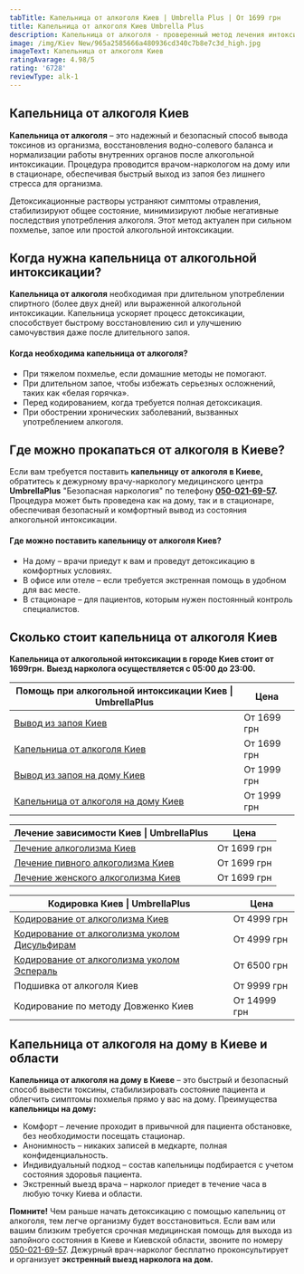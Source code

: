 ```yaml
---
tabTitle: Капельница от алкоголя Киев | Umbrella Plus | От 1699 грн
title: Капельница от алкоголя Киев Umbrella Plus
description: Капельница от алкоголя - проверенный метод лечения интоксикации
image: /img/Kiev New/965a2585666a480936cd340c7b8e7c3d_high.jpg
imageText: Капельница от алкоголя Киев
ratingAvarage: 4.98/5
rating: '6728'
reviewType: alk-1
---
```


## Капельница от алкоголя Киев

**Капельница от алкоголя** – это надежный и безопасный способ вывода токсинов из организма, восстановления водно-солевого баланса и нормализации работы внутренних органов после алкогольной интоксикации. Процедура проводится врачом-наркологом на дому или в стационаре, обеспечивая быстрый выход из запоя без лишнего стресса для организма.

Детоксикационные растворы устраняют симптомы отравления, стабилизируют общее состояние, минимизируют любые негативные последствия употребления алкоголя. Этот метод актуален при сильном похмелье, запое или простой алкогольной интоксикации.

## Когда нужна капельница от алкогольной интоксикации?

**Капельница от алкоголя** необходимая при длительном употреблении спиртного (более двух дней) или выраженной алкогольной интоксикации. Капельница ускоряет процесс детоксикации, способствует быстрому восстановлению сил и улучшению самочувствия даже после длительного запоя.

#### **Когда необходима капельница от алкоголя?**

* При тяжелом похмелье, если домашние методы не помогают.
* При длительном запое, чтобы избежать серьезных осложнений, таких как «белая горячка».
* Перед кодированием, когда требуется полная детоксикация.
* При обострении хронических заболеваний, вызванных употреблением алкоголя.

## Где можно прокапаться от алкоголя в Киеве?

Если вам требуется поставить **капельницу от алкоголя в Киеве,** обратитесь к дежурному врачу-наркологу медицинского центра **UmbrellaPlus** "Безопасная наркология" по телефону **[050-021-69-57](tel:0500216957).** Процедура может быть проведена как на дому, так и в стационаре, обеспечивая безопасный и комфортный вывод из состояния алкогольной интоксикации.

#### **Где можно поставить капельницу от алкоголя Киев?**

* На дому – врачи приедут к вам и проведут детоксикацию в комфортных условиях.
* В офисе или отеле – если требуется экстренная помощь в удобном для вас месте.
* В стационаре – для пациентов, которым нужен постоянный контроль специалистов.

## Сколько стоит капельница от алкоголя Киев

**Капельница от алкогольной интоксикации в городе Киев стоит от 1699грн.** **Выезд нарколога осуществляется с 05:00 до 23:00.**

| Помощь при алкогольной интоксикации Киев \| UmbrellaPlus                                                     | Цена        |
| ------------------------------------------------------------------------------------------------------------ | ----------- |
| [Вывод из запоя Киев](https://umbrella-plus.com.ua/kiev/vivod-iz-zapoia-kiev/)                               | От 1699 грн |
| [Капельница от алкоголя Киев](https://umbrella-plus.com.ua/kiev/kapelnica_ot_alkogola_kiev/)                 | От 1699 грн |
| [Вывод из запоя на дому Киев](https://umbrella-plus.com.ua/kiev/vivod-iz-zapoia-na-domy-kiev/)               | От 1999 грн |
| [Капельница от алкоголя на дому Киев](https://umbrella-plus.com.ua/kiev/kapelnica_ot_alkogola_na_domy_kiev/) | От 1999 грн |

| Лечение зависимости Киев \| UmbrellaPlus                                                                   | Цена        |
| ---------------------------------------------------------------------------------------------------------- | ----------- |
| [Лечение алкоголизма Киев](https://umbrella-plus.com.ua/kiev/lechenie-alkogolizma-kiev/)                   | От 1699 грн |
| [Лечение пивного алкоголизма Киев](https://umbrella-plus.com.ua/kiev/lechenie-pivnogi-alkogolizma-kiev/)   | От 1699 грн |
| [Лечение женского алкоголизма Киев](https://umbrella-plus.com.ua/kiev/lechenie-jenskogo-alkogolizma-kiev/) | От 1699 грн |

| Кодировка Киев \| UmbrellaPlus                                                                                             | Цена         |
| -------------------------------------------------------------------------------------------------------------------------- | ------------ |
| [Кодирование от алкоголизма Киев](https://umbrella-plus.com.ua/kiev/kodirovka-ot-alkogolia-kiev/)                          | От 4999 грн  |
| [Кодирование от алкоголизма уколом Дисульфирам](https://umbrella-plus.com.ua/kiev/kodirovka-ot-alkogolia-disulfiram-kiev/) | От 4999 грн  |
| [Кодирование от алкоголизма уколом Эспераль](https://umbrella-plus.com.ua/kiev/kodirovka-ot-alkogolizma-espiarl-kiev/)     | От 6500 грн  |
| Подшивка от алкоголя Киев                                                                                                  | От 9999 грн  |
| Кодирование по методу Довженко Киев                                                                                        | От 14999 грн |

## Капельница от алкоголя на дому в Киеве и области

**Капельница от алкоголя на дому в Киеве** – это быстрый и безопасный способ вывести токсины, стабилизировать состояние пациента и облегчить симптомы похмелья прямо у вас на дому. Преимущества **капельницы на дому:**

* Комфорт – лечение проходит в привычной для пациента обстановке, без необходимости посещать стационар.
* Анонимность – никаких записей в медкарте, полная конфиденциальность.
* Индивидуальный подход – состав капельницы подбирается с учетом состояния здоровья пациента.
* Экстренный выезд врача – нарколог приедет в течение часа в любую точку Киева и области.

**Помните!** Чем раньше начать детоксикацию с помощью капельниц от алкоголя, тем легче организму будет восстановиться. Если вам или вашим близким требуется срочная медицинская помощь для выхода из запойного состояния в Киеве и Киевской области, звоните по номеру [050-021-69-57](tel:0500216957). Дежурный врач-нарколог бесплатно проконсультирует и организует **экстренный выезд нарколога на дом.**
